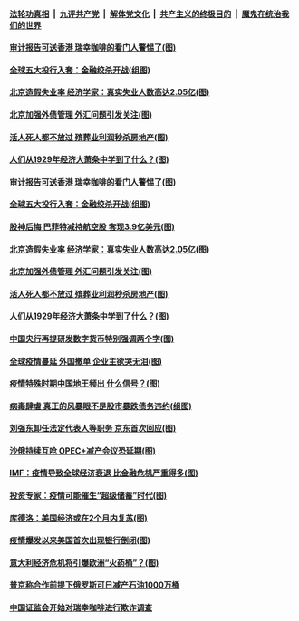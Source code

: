

####  [法轮功真相](../../../../basic/blob/master/README.md?t=04060830) &nbsp;|&nbsp; [九评共产党](../../../../9ping.md/blob/master/README.md?t=04060830) &nbsp;|&nbsp; [解体党文化](../../../../jtdwh.md/blob/master/README.md?t=04060830)  &nbsp;|&nbsp; [共产主义的终极目的](../../../../gczydzjmd.md/blob/master/README.md?t=04060830) &nbsp;|&nbsp; [魔鬼在统治我们的世界](../../../../mgztzwmdsj.md/blob/master/README.md?t=04060830) 

#### [审计报告可送香港 瑞幸咖啡的看门人警惕了(图)](../pages/p5/928742.md?t=04060830) 

#### [全球五大投行入套：金融绞杀开战(组图)](../pages/p5/928752.md?t=04060830) 

#### [北京造假失业率 经济学家：真实失业人数高达2.05亿(图)](../pages/p5/928758.md?t=04060830) 

#### [北京加强外债管理 外汇问题引发关注(图)](../pages/p5/928733.md?t=04060830) 

#### [活人死人都不放过 殡葬业利润秒杀房地产(图)](../pages/p5/928731.md?t=04060830) 

#### [人们从1929年经济大萧条中学到了什么？(图)](../pages/p5/928659.md?t=04060830) 

#### [审计报告可送香港 瑞幸咖啡的看门人警惕了(图)](../pages/p5/928742.md?t=04060830) 

#### [全球五大投行入套：金融绞杀开战(组图)](../pages/p5/928752.md?t=04060830) 

#### [股神后悔 巴菲特减持航空股 套现3.9亿美元(图)](../pages/p5/928770.md?t=04060830) 

#### [北京造假失业率 经济学家：真实失业人数高达2.05亿(图)](../pages/p5/928758.md?t=04060830) 

#### [北京加强外债管理 外汇问题引发关注(图)](../pages/p5/928733.md?t=04060830) 

#### [活人死人都不放过 殡葬业利润秒杀房地产(图)](../pages/p5/928731.md?t=04060830) 

#### [人们从1929年经济大萧条中学到了什么？(图)](../pages/p5/928659.md?t=04060830) 

#### [中国央行再提研发数字货币特别强调两个字(图)](../pages/p5/928635.md?t=04060830) 

#### [全球疫情蔓延 外国撤单 企业主欲哭无泪(图)](../pages/p5/928636.md?t=04060830) 

#### [疫情特殊时期中国地王频出 什么信号？(图)](../pages/p5/928660.md?t=04060830) 

#### [病毒肆虐 真正的风暴眼不是股市暴跌债务违约(组图)](../pages/p5/928628.md?t=04060830) 

#### [刘强东卸任法定代表人等职务 京东首次回应(图)](../pages/p5/928651.md?t=04060830) 

#### [沙俄持续互呛 OPEC+减产会议恐延期(图)](../pages/p5/928641.md?t=04060830) 

#### [IMF：疫情导致全球经济衰退 比金融危机严重得多(图)](../pages/p5/928638.md?t=04060830) 

#### [投资专家：疫情可能催生“超级储蓄”时代(图)](../pages/p5/928634.md?t=04060830) 

#### [库德洛：美国经济或在2个月内复苏(图)](../pages/p5/928632.md?t=04060830) 

#### [疫情爆发以来美国首次出现银行倒闭(图)](../pages/p5/928630.md?t=04060830) 

#### [意大利经济危机将引爆欧洲“火药桶”？(图)](../pages/p5/928616.md?t=04060830) 

#### [普京称合作前提下俄罗斯可日减产石油1000万桶](../pages/p5/928613.md?t=04060830) 

#### [中国证监会开始对瑞幸咖啡进行欺诈调查](../pages/p5/928611.md?t=04060830) 

